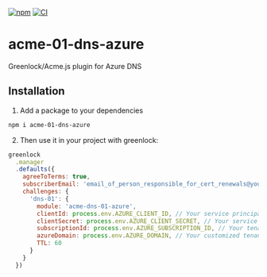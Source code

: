 [![npm][npm-image]](npm-url)
[![CI](https://github.com/big-kahuna-burger/acme-01-dns-azure/actions/workflows/ci.yml/badge.svg)](https://github.com/big-kahuna-burger/acme-01-dns-azure/actions/workflows/ci.yml)

# acme-01-dns-azure

Greenlock/Acme.js plugin for Azure DNS

## Installation

1. Add a package to your dependencies
```sh
npm i acme-01-dns-azure
```

2. Then use it in your project with greenlock:
```js
greenlock
  .manager
  .defaults({
    agreeToTerms: true,
    subscriberEmail: 'email_of_person_responsible_for_cert_renewals@yourcompany.com',
    challenges: {
      'dns-01': {
        module: 'acme-dns-01-azure',
        clientId: process.env.AZURE_CLIENT_ID, // Your service principal application id
        clientSecret: process.env.AZURE_CLIENT_SECRET, // Your service principal application secret
        subscriptionId: process.env.AZURE_SUBSCRIPTION_ID, // Your tenant's subscription id,
        azureDomain: process.env.AZURE_DOMAIN, // Your customized tenant domain (or tenant id if your tenant is not customized)
        TTL: 60
      }
    }
  })
```



[npm-url]: https://www.npmjs.com/package/acme-dns-01-azure
[npm-image]: https://img.shields.io/npm/v/acme-dns-01-azure.svg?style=flat-square
